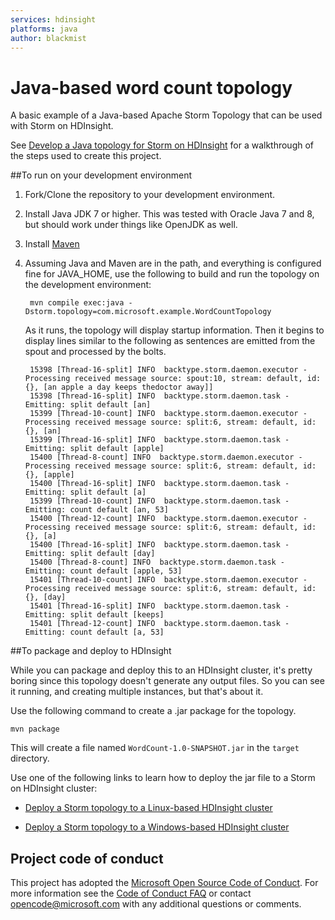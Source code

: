 ```yaml
---
services: hdinsight
platforms: java
author: blackmist
---
```


# Java-based word count topology

A basic example of a Java-based Apache Storm Topology that can be used with Storm on HDInsight.

See [Develop a Java topology for Storm on HDInsight](https://azure.microsoft.com/en-us/documentation/articles/hdinsight-storm-develop-java-topology) for a walkthrough of the steps used to create this project.

##To run on your development environment

1. Fork/Clone the repository to your development environment.

2. Install Java JDK 7 or higher. This was tested with Oracle Java 7 and 8, but should work under things like OpenJDK as well.

3. Install [Maven](http://maven.apache.org/)

4. Assuming Java and Maven are in the path, and everything is configured fine for JAVA_HOME, use the following to build and run the topology on the development environment:

        mvn compile exec:java -Dstorm.topology=com.microsoft.example.WordCountTopology

	As it runs, the topology will display startup information. Then it begins to display lines similar to the following as sentences are emitted from the spout and processed by the bolts.

		15398 [Thread-16-split] INFO  backtype.storm.daemon.executor - Processing received message source: spout:10, stream: default, id: {}, [an apple a day keeps thedoctor away]]
		15398 [Thread-16-split] INFO  backtype.storm.daemon.task - Emitting: split default [an]
		15399 [Thread-10-count] INFO  backtype.storm.daemon.executor - Processing received message source: split:6, stream: default, id: {}, [an]
		15399 [Thread-16-split] INFO  backtype.storm.daemon.task - Emitting: split default [apple]
		15400 [Thread-8-count] INFO  backtype.storm.daemon.executor - Processing received message source: split:6, stream: default, id: {}, [apple]
		15400 [Thread-16-split] INFO  backtype.storm.daemon.task - Emitting: split default [a]
		15399 [Thread-10-count] INFO  backtype.storm.daemon.task - Emitting: count default [an, 53]
		15400 [Thread-12-count] INFO  backtype.storm.daemon.executor - Processing received message source: split:6, stream: default, id: {}, [a]
		15400 [Thread-16-split] INFO  backtype.storm.daemon.task - Emitting: split default [day]
		15400 [Thread-8-count] INFO  backtype.storm.daemon.task - Emitting: count default [apple, 53]
		15401 [Thread-10-count] INFO  backtype.storm.daemon.executor - Processing received message source: split:6, stream: default, id: {}, [day]
		15401 [Thread-16-split] INFO  backtype.storm.daemon.task - Emitting: split default [keeps]
		15401 [Thread-12-count] INFO  backtype.storm.daemon.task - Emitting: count default [a, 53]

##To package and deploy to HDInsight

While you can package and deploy this to an HDInsight cluster, it's pretty boring since this topology doesn't generate any output files. So you can see it running, and creating multiple instances, but that's about it.

Use the following command to create a .jar package for the topology.

	mvn package

This will create a file named `WordCount-1.0-SNAPSHOT.jar` in the `target` directory.
	
Use one of the following links to learn how to deploy the jar file to a Storm on HDInsight cluster:

* [Deploy a Storm topology to a Linux-based HDInsight cluster](https://azure.microsoft.com/en-us/documentation/articles/hdinsight-storm-deploy-monitor-topology-linux/)

* [Deploy a Storm topology to a Windows-based HDInsight cluster](https://azure.microsoft.com/en-us/documentation/articles/hdinsight-storm-deploy-monitor-topology/)

## Project code of conduct

This project has adopted the [Microsoft Open Source Code of Conduct](https://opensource.microsoft.com/codeofconduct/). For more information see the [Code of Conduct FAQ](https://opensource.microsoft.com/codeofconduct/faq/) or contact [opencode@microsoft.com](mailto:opencode@microsoft.com) with any additional questions or comments.